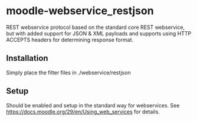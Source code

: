 moodle-webservice_restjson
================================

REST webservice protocol based on the standard core REST webservice, but with added support for JSON & XML payloads
and supports using HTTP ACCEPTS headers for determining response format.

Installation
------------

Simply place the filter files in ./webservice/restjson

Setup
-----

Should be enabled and setup in the standard way for webservices.  See https://docs.moodle.org/29/en/Using_web_services
for details.